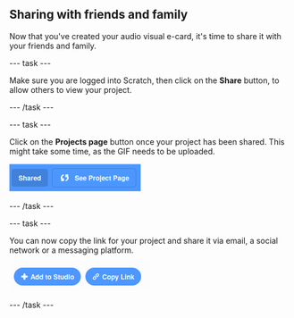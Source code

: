 ## Sharing with friends and family

Now that you've created your audio visual e-card, it's time to share it with your friends and family.

--- task ---

Make sure you are logged into Scratch, then click on the **Share** button, to allow others to view your project.

--- /task ---

--- task ---

Click on the **Projects page** button once your project has been shared. This might take some time, as the GIF needs to be uploaded.

![image showing Project Page button](images/projects-page.png)

--- /task ---

--- task ---

You can now copy the link for your project and share it via email, a social network or a messaging platform.

![image showing copy link button](images/copy-link.png)

--- /task ---



